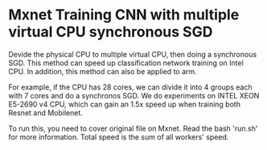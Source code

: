 # Mxnet Training CNN with multiple virtual CPU synchronous SGD
Devide the physical CPU to multiple virtual CPU, then doing a synchronous SGD. This method can speed up classification network training on Intel CPU. In addition, this method can also be applied to arm.

For example, if the CPU has 28 cores, we can divide it into 4 groups each with 7 cores and do a synchronos SGD. We do experiments on INTEL XEON E5-2690 v4 CPU, which can gain an 1.5x speed up when training both Resnet and Mobilenet.

To run this, you need to cover original file on Mxnet. Read the bash 'run.sh' for more information. Total speed is the sum of all workers' speed.

